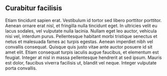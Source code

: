 <h2>Curabitur facilisis</h2>
<p>Etiam tincidunt sapien erat. Vestibulum id tortor sed libero porttitor porttitor. Aenean ornare erat nisl, et fringilla nulla tincidunt eget. In ultricies velit eu lacus sodales, vel vulputate nulla lacinia. Nullam eget leo auctor, vehicula nisi vel, interdum purus. Pellentesque habitant morbi tristique senectus et netus et malesuada fames ac turpis egestas. Aenean imperdiet nibh vel convallis consequat. Quisque quis justo vitae ante auctor posuere id sit amet elit. Etiam consequat turpis iaculis augue faucibus, et elementum est feugiat. Integer at nisl in massa pellentesque hendrerit at sed ipsum. Mauris est dolor, faucibus viverra facilisis ut, blandit vel neque. Integer vulputate porta convallis. </p>
